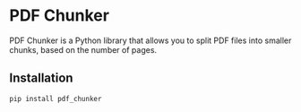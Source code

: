 # PDF Chunker

PDF Chunker is a Python library that allows you to split PDF files into smaller chunks, based on the number of pages.

## Installation

```bash
pip install pdf_chunker
